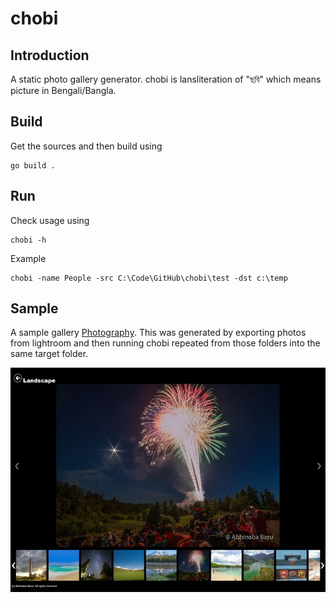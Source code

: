 # chobi 
## Introduction
A static photo gallery generator. chobi is lansliteration of "ছবি" which means picture in Bengali/Bangla.

## Build
Get the sources and then build using
```
go build .
```

## Run
Check usage using
```
chobi -h
```

Example
```
chobi -name People -src C:\Code\GitHub\chobi\test -dst c:\temp
```

## Sample
A sample gallery
[Photography](http://bonggeek.com/Photography/). This was generated by exporting photos from lightroom and then running chobi repeated from those folders into the same target folder.

![Sample Gallery](https://github.com/abhinababasu/chobi/raw/master/sample.JPG "Screenshot of sample gallery")

